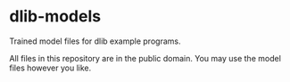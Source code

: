 # dlib-models
Trained model files for dlib example programs.

All files in this repository are in the public domain.  You may use the model files however you like.

